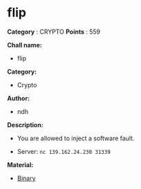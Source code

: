 # flip

**Category** : CRYPTO
**Points** : 559

**Chall name:**
* flip
   
**Category:**
* Crypto

**Author:**
* ndh

**Description:**
* You are allowed to inject a software fault.

* Server: `nc 139.162.24.230 31339`

**Material:**
* [Binary](https://drive.google.com/file/d/1E_tq8aymG5GfMqy8kFRvACEWXEt-wq1s/view?usp=sharing)



